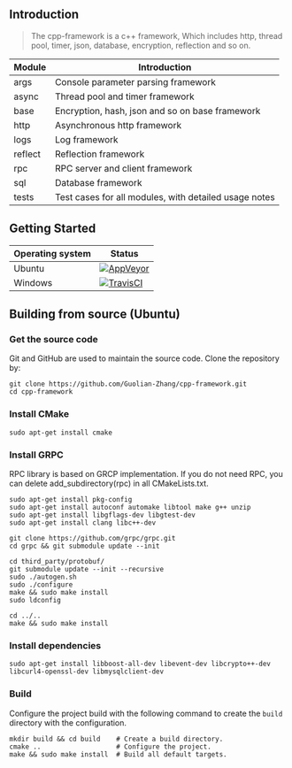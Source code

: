 ## Introduction

> The cpp-framework is a c++ framework,
> Which includes http, thread pool, timer, json,
> database, encryption, reflection and so on.

| Module                  | Introduction                                         |
|-------------------------|------------------------------------------------------|
| args                    | Console parameter parsing framework                  |
| async                   | Thread pool and timer framework                      |
| base                    | Encryption, hash, json and so on base framework      |
| http                    | Asynchronous http framework                          |
| logs                    | Log framework                                        |
| reflect                 | Reflection framework                                 |
| rpc                     | RPC server and client framework                      |
| sql                     | Database framework                                   |
| tests                   | Test cases for all modules, with detailed usage notes|

## Getting Started

Operating system | Status
---------------- | ----------
Ubuntu           | [![AppVeyor](https://img.shields.io/appveyor/ci/ethereum/cpp-ethereum/develop.svg)](https://ci.appveyor.com/project/ethereum/cpp-ethereum)
Windows          | [![TravisCI](https://img.shields.io/travis/ethereum/cpp-ethereum/develop.svg)](https://travis-ci.org/ethereum/cpp-ethereum)

## Building from source (Ubuntu)

### Get the source code

Git and GitHub are used to maintain the source code. Clone the repository by:

```shell
git clone https://github.com/Guolian-Zhang/cpp-framework.git
cd cpp-framework
```

### Install CMake

```shell
sudo apt-get install cmake
```

### Install GRPC

RPC library is based on GRCP implementation. If you do not need RPC, 
you can delete add_subdirectory(rpc) in all CMakeLists.txt.
```shell
sudo apt-get install pkg-config
sudo apt-get install autoconf automake libtool make g++ unzip 
sudo apt-get install libgflags-dev libgtest-dev 
sudo apt-get install clang libc++-dev

git clone https://github.com/grpc/grpc.git
cd grpc && git submodule update --init

cd third_party/protobuf/
git submodule update --init --recursive
sudo ./autogen.sh
sudo ./configure
make && sudo make install
sudo ldconfig

cd ../..
make && sudo make install
```

### Install dependencies

```shell
sudo apt-get install libboost-all-dev libevent-dev libcrypto++-dev libcurl4-openssl-dev libmysqlclient-dev
```

### Build

Configure the project build with the following command to create the 
`build` directory with the configuration.

```shell
mkdir build && cd build    # Create a build directory.
cmake ..                   # Configure the project.
make && sudo make install  # Build all default targets.
```

